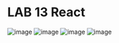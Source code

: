 # LAB 13 React
![image](https://github.com/user-attachments/assets/6f591a01-3064-481f-8ce7-be57fd51ee7a)
![image](https://github.com/user-attachments/assets/34f0c6f9-fd9f-46cf-a4d5-1248571252e5)
![image](https://github.com/user-attachments/assets/995426f6-01f6-4d87-aea3-570dd4aa397a)
![image](https://github.com/user-attachments/assets/76e4e30e-b30f-4c45-8983-03eae0ef67a3)
